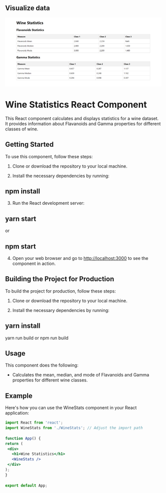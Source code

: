 ## Visualize data


![Image Alt Text](/public/visualize_data.png)



# Wine Statistics React Component
This React component calculates and displays statistics for a wine dataset. It provides information about Flavanoids and Gamma properties for different classes of wine.

## Getting Started

To use this component, follow these steps:

1. Clone or download the repository to your local machine.

2. Install the necessary dependencies by running: 
## npm install

3. Run the React development server:
 ## yarn start  
 or
 ## npm start

4. Open your web browser and go to [http://localhost:3000](http://localhost:3000) to see the component in action.

## Building the Project for Production

To build the project for production, follow these steps:

1. Clone or download the repository to your local machine.

2. Install the necessary dependencies by running:

  
  ## yarn install

  yarn run build or npm run build
## Usage

This component does the following:

- Calculates the mean, median, and mode of Flavanoids and Gamma properties for different wine classes.

## Example

Here's how you can use the WineStats component in your React application:

```jsx
import React from 'react';
import WineStats from './WineStats'; // Adjust the import path

function App() {
return (
 <div>
   <h1>Wine Statistics</h1>
   <WineStats />
 </div>
);
}

export default App;

